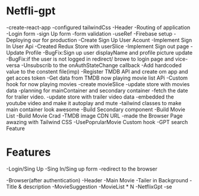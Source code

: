 # Netfli-gpt
-create-react-app
-configured tailwindCss
-Header
-Routing of application
-Login form
-sign Up form
-form validation
-useRef
-Firebase setup
-Deploying our for production
-Create Sign Up User Acount
-Implement Sign In User Api 
-Created Redux Store with userSlice
-Implement Sign out page
-Update Profile
-BugFix:Sign up user displayName and profile picture update
-BugFix:if the user is not logged in redirect/ browe to login page and vice-versa
-Unsubscrib to the onAuthStateChange callback
-Add hardcoded value to the constent file(imp)
-Register TMDB API and create om app and get acces token
-Get data from TMDB now playing movie list APi
-Custom hook for now playing movies
-create movieSlice
-update store with movies data
-planning for mainContainer and secondary container
-fetch the date for trailer video.
-update store with trailer video data
-embedded the youtube video and make it autoplay and mute
-tailwind classes to make main container look awesome
-Build Secondary component
-Build Movie List
-Build Movie Crad
-TMDB image CDN URL
-made the Browser Page awazing with Tailwind CSS
-UsePoprularMovie Custom hook
-GPT search Feature

# Features
-Login/Sing Up
    -Sing In/Sing up form
    -redirect to the browser

-Browser(after authentication)
    -Header
    -Main Movie
        -Tailer in Background
        -Title & description
        -MovieSuggestion
            -MovieList * N
    -NetflixGpt
        -se